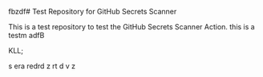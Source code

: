 fbzdf# Test Repository for GitHub Secrets Scanner

This is a test repository to test the GitHub Secrets Scanner Action.
this is a testm
adfB

KLL;
 
s era redrd z
rt d
v z
